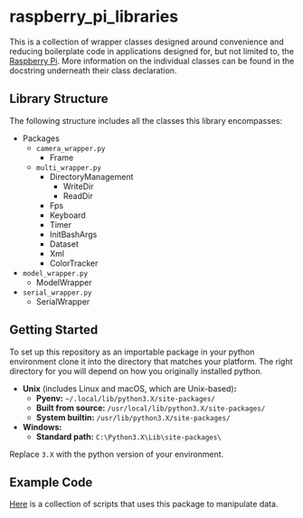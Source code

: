 # raspberry_pi_libraries

This is a collection of wrapper classes designed around convenience and reducing boilerplate code in applications designed for, but not limited to, the [Raspberry Pi](https://www.raspberrypi.com/). More information on the individual classes can be found in the docstring underneath their class declaration.

## Library Structure

The following structure includes all the classes this library encompasses:

+ Packages
    + `camera_wrapper.py`
        + Frame
    + `multi_wrapper.py`
        + DirectoryManagement
            + WriteDir
            + ReadDir
        + Fps
        + Keyboard
        + Timer
        + InitBashArgs
        + Dataset
        + Xml
        + ColorTracker
+ `model_wrapper.py`
    + ModelWrapper
+ `serial_wrapper.py`
    + SerialWrapper

## Getting Started

To set up this repository as an importable package in your python environment clone it into the directory that matches your platform. The right directory for you will depend on how you originally installed python.

+ **Unix** (includes Linux and macOS, which are Unix-based)**:**
    + **Pyenv:** `~/.local/lib/python3.X/site-packages/`
    + **Built from source:** `/usr/local/lib/python3.X/site-packages/`
    + **System builtin:** `/usr/lib/python3.X/site-packages/`
+ **Windows:**
    + **Standard path:** `C:\Python3.X\Lib\site-packages\`

Replace `3.X` with the python version of your environment.

## Example Code

[Here](https://gitlab.com/rohand2412/opencv-capture-data-for-ml) is a collection of scripts that uses this package to manipulate data.